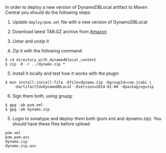 In order to deploy a new version of DynamoDBLocal artifact
to Maven Central you should do the following steps:

 1. Update `deploy/pom.xml` file with a new version of DynamoDBLocal

 2. Download latest TAR.GZ archive from [Amazon](http://docs.aws.amazon.com/amazondynamodb/latest/developerguide/Tools.DynamoDBLocal.html)

 3. Untar and unzip it

 4. Zip it with the following command:

```
$ cd directory_with_dynamodblocal_content
$ zip -0 -r ../dynamo.zip *
```

 5. Install it locally and test how it works with the plugin

```
$ mvn install:install-file -Dfile=dynamo.zip -DgroupId=com.jcabi \
    -DartifactId=DynamoDBLocal -Dversion=2014-01-08 -Dpackaging=zip
```

 6. Sign them both, using gnupg:

 ```
 $ gpg -ab pom.xml
 $ gpg -ab dynamo.zip
 ```

 5. Login to sonatype and deploy them both (pom.xml and dynamo.zip). You
 should have these files before upload:

 ```
 pom.xml
 pom.pom.asc
 dynamo.zip
 dynamo.zip.asc
 ```
